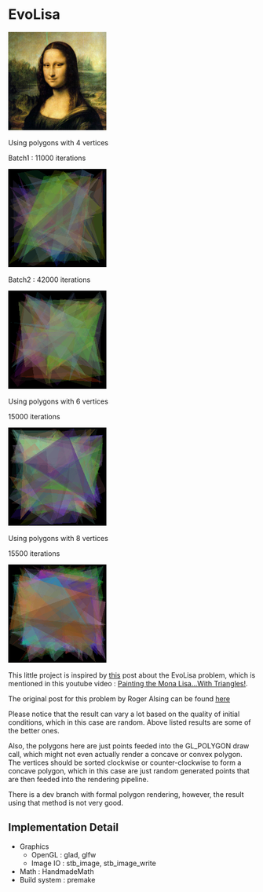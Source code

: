 # EvoLisa

![reference](/assets/mona-200.bmp)

Using polygons with 4 vertices

Batch1 : 11000 iterations

![result](/gif/evolisa_v4.gif)

Batch2 : 42000 iterations

![result](/gif/evolisa_v4_b2.gif)

Using polygons with 6 vertices

15000 iterations

![result](/gif/evolisa_v6.gif)

Using polygons with 8 vertices

15500 iterations

![result](/gif/evolisa_v8.gif)

This little project is inspired by [this](https://users.cg.tuwien.ac.at/zsolnai/gfx/mona_lisa_parallel_genetic_algorithm/) post about the EvoLisa problem, which is mentioned in this youtube video : [Painting the Mona Lisa...With Triangles!](https://www.youtube.com/watch?v=JmVQJg-glYA).

The original post for this problem by Roger Alsing can be found [here](https://rogerjohansson.blog/2008/12/07/genetic-programming-evolution-of-mona-lisa/)

Please notice that the result can vary a lot based on the quality of initial conditions, which in this case are random. Above listed results are some of the better ones.

Also, the polygons here are just points feeded into the GL_POLYGON draw call, which might not even actually render a concave or convex polygon. The vertices should be sorted clockwise or counter-clockwise to form a concave polygon, which in this case are just random generated points that are then feeded into the rendering pipeline.

There is a dev branch with formal polygon rendering, however, the result using that method is not very good.

## Implementation Detail

* Graphics
    * OpenGL : glad, glfw
    * Image IO : stb_image, stb_image_write
* Math : HandmadeMath
* Build system : premake

